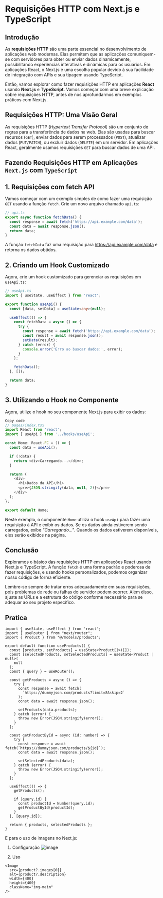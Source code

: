 # Requisições HTTP com Next.js e TypeScript

## Introdução

As **requisições HTTP** são uma parte essencial no desenvolvimento de aplicações web modernas. Elas permitem que as aplicações comuniquem-se com servidores para obter ou enviar dados dinamicamente, possibilitando experiências interativas e dinâmicas para os usuários. Em aplicações React, o Next.js é uma escolha popular devido à sua facilidade de integração com APIs e sua tipagem usando TypeScript.

Então, vamos explorar como fazer requisições HTTP em aplicações **React** usando **Next.js** e **TypeScript**. Vamos começar com uma breve explicação sobre requisições HTTP, antes de nos aprofundarmos em exemplos práticos com Next.js.

## Requisições HTTP: Uma Visão Geral

As requisições HTTP (_Hypertext Transfer Protocol_) são um conjunto de regras para a transferência de dados na web. Elas são usadas para buscar recursos (`GET`), enviar dados para serem processados (`POST`), atualizar dados (`PUT/PATCH`), ou excluir dados (`DELETE`) em um servidor. Em aplicações React, geralmente usamos requisições `GET` para buscar dados de uma API.

## Fazendo Requisições HTTP em Aplicações `Next.js` com `TypeScript`

## 1. Requisições com fetch API

Vamos começar com um exemplo simples de como fazer uma requisição `GET` usando a função `fetch`. Crie um novo arquivo chamado `api.ts`:

```typescript
// api.ts
export async function fetchData() {
  const response = await fetch('https://api.example.com/data');
  const data = await response.json();
  return data;
}
```

A função `fetchData` faz uma requisição para <https://api.example.com/data> e retorna os dados obtidos.

## 2. Criando um Hook Customizado

Agora, crie um hook customizado para gerenciar as requisições em `useApi.ts`:

```typescript
// useApi.ts
import { useState, useEffect } from 'react';

export function useApi() {
  const [data, setData] = useState<any>(null);

  useEffect(() => {
    const fetchData = async () => {
      try {
        const response = await fetch('https://api.example.com/data');
        const result = await response.json();
        setData(result);
      } catch (error) {
        console.error('Erro ao buscar dados:', error);
      }
    };

    fetchData();
  }, []);

  return data;
}
```

## 3. Utilizando o Hook no Componente

Agora, utilize o hook no seu componente Next.js para exibir os dados:

```typescript
Copy code
// pages/index.tsx
import React from 'react';
import { useApi } from '../hooks/useApi';

const Home: React.FC = () => {
  const data = useApi();

  if (!data) {
    return <div>Carregando...</div>;
  }

  return (
    <div>
      <h1>Dados da API</h1>
      <pre>{JSON.stringify(data, null, 2)}</pre>
    </div>
  );
};

export default Home;
```

Neste exemplo, o componente `Home` utiliza o hook `useApi` para fazer uma requisição à API e exibir os dados. Se os dados ainda estiverem sendo carregados, exibe _"Carregando..."_. Quando os dados estiverem disponíveis, eles serão exibidos na página.

## Conclusão

Exploramos o básico das requisições HTTP em aplicações React usando Next.js e TypeScript. A função `fetch` é uma forma padrão e poderosa de fazer requisições, e usando hooks personalizados, podemos organizar nosso código de forma eficiente.

Lembre-se sempre de tratar erros adequadamente em suas requisições, pois problemas de rede ou falhas do servidor podem ocorrer. Além disso, ajuste as URLs e a estrutura do código conforme necessário para se adequar ao seu projeto específico.

## Pratica

```tsx
import { useState, useEffect } from "react";
import { useRouter } from "next/router";
import { Product } from "@/models/products";

export default function useProducts() {
  const [products, setProducts] = useState<Product[]>([]);
  const [selectedProducts, setSelectedProducts] = useState<Product | null>(
    null
  );
  const { query } = useRouter();

  const getProducts = async () => {
    try {
      const response = await fetch(
        `https://dummyjson.com/products?limit=8&skip=2`
      );
      const data = await response.json();

      setProducts(data.products);
    } catch (error) {
      throw new Error(JSON.stringify(error));
    }
  };

  const getProductById = async (id: number) => {
    try {
      const response = await fetch(`https://dummyjson.com/products/${id}`);
      const data = await response.json();

      setSelectedProducts(data);
    } catch (error) {
      throw new Error(JSON.stringify(error));
    }
  };

  useEffect(() => {
    getProducts();

    if (query.id) {
      const productId = Number(query.id);
      getProductById(productId);
    }
  }, [query.id]);

  return { products, selectedProducts };
}

```
E para o uso de imagens no Next.js:

1. Configuração
![image](https://github.com/profalves/Tech-Empower---Trilha-React/assets/2893710/c119c1e5-4142-4377-abb5-d9adfb664ac7)

2. Uso
```tsx
<Image
  src={product?.images[0]}
  alt={product?.description}
  width={400}
  height={400}
  className="img-main"
/>
```

